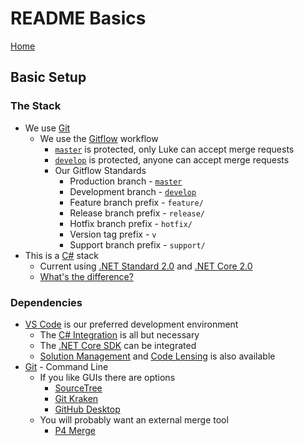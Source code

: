 # README Basics

[Home](/README.md)

## Basic Setup

### The Stack

* We use [Git](https://www.codecademy.com/courses/learn-git/lessons/git-workflow)
    * We use the [Gitflow](https://www.atlassian.com/git/tutorials/comparing-workflows/gitflow-workflow) workflow
        * [`master`](https://bitbucket.org/socialwallet/socialsend/branch/master) is protected, only Luke can accept merge requests
        * [`develop`](https://bitbucket.org/socialwallet/socialsend/branch/develop) is protected, anyone can accept merge requests
        * Our Gitflow Standards
            * Production branch - [`master`](https://bitbucket.org/socialwallet/socialsend/branch/master)
            * Development branch - [`develop`](https://bitbucket.org/socialwallet/socialsend/branch/develop)
            * Feature branch prefix - `feature/`
            * Release branch prefix - `release/`
            * Hotfix branch prefix - `hotfix/`
            * Version tag prefix - `v`
            * Support branch prefix - `support/`
* This is a [C#](https://www.tutorialspoint.com/csharp/index.htm) stack
    * Current using [.NET Standard 2.0](https://docs.microsoft.com/en-us/dotnet/standard/whats-new/whats-new-in-dotnet-standard?tabs=csharp#whats-new-in-the-net-standard-20) and [.NET Core 2.0](https://docs.microsoft.com/en-us/dotnet/core/whats-new/)
    * [What's the difference?](https://msdn.microsoft.com/en-us/magazine/mt842506.aspx)

### Dependencies

* [VS Code](https://code.visualstudio.com/) is our preferred development environment
    * The [C# Integration](https://github.com/OmniSharp/omnisharp-vscode) is all but necessary
    * The [.NET Core SDK](https://github.com/matijarmk/dotnet-core-commands) can be integrated
    * [Solution Management](https://github.com/fernandoescolar/vscode-solution-explorer) and [Code Lensing](https://github.com/eamodio/vscode-gitlens) is also available
* [Git](https://git-scm.com/downloads) - Command Line
    * If you like GUIs there are options
        * [SourceTree](https://www.sourcetreeapp.com/)
        * [Git Kraken](https://www.gitkraken.com/)
        * [GitHub Desktop](https://desktop.github.com/)
    * You will probably want an external merge tool
        * [P4 Merge](https://www.perforce.com/downloads/visual-merge-tool)
